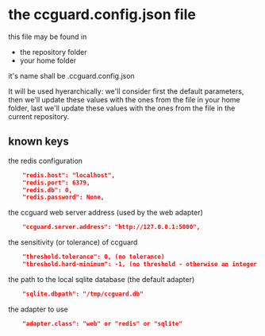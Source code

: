 # the ccguard.config.json file

this file may be found in

- the repository folder
- your home folder

it's name shall be .ccguard.config.json


It will be used hyerarchically: we'll consider first the default parameters, then we'll update these values with the ones from the file in your home folder, last we'll update these values with the ones from the file in the current repository.

## known keys

the redis configuration

```json
    "redis.host": "localhost",
    "redis.port": 6379,
    "redis.db": 0,
    "redis.password": None,
```

the ccguard web server address (used by the web adapter)

```json
    "ccguard.server.address": "http://127.0.0.1:5000",
```

the sensitivity (or tolerance) of ccguard

```json
    "threshold.tolerance": 0, (no tolerance)
    "threshold.hard-minimum": -1, (no threshold - otherwise an integer between 0 and 100)
```

the path to the local sqlite database (the default adapter)

```json
    "sqlite.dbpath": "/tmp/ccguard.db"
```

the adapter to use

```json
    "adapter.class": "web" or "redis" or "sqlite"
```
